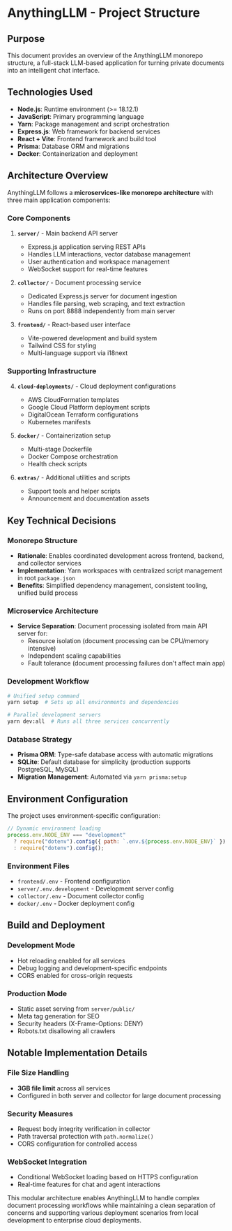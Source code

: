 # AnythingLLM - Project Structure

## Purpose
This document provides an overview of the AnythingLLM monorepo structure, a full-stack LLM-based application for turning private documents into an intelligent chat interface.

## Technologies Used
- **Node.js**: Runtime environment (>= 18.12.1)
- **JavaScript**: Primary programming language
- **Yarn**: Package management and script orchestration
- **Express.js**: Web framework for backend services
- **React + Vite**: Frontend framework and build tool
- **Prisma**: Database ORM and migrations
- **Docker**: Containerization and deployment

## Architecture Overview

AnythingLLM follows a **microservices-like monorepo architecture** with three main application components:

### Core Components

1. **`server/`** - Main backend API server
   - Express.js application serving REST APIs
   - Handles LLM interactions, vector database management
   - User authentication and workspace management
   - WebSocket support for real-time features

2. **`collector/`** - Document processing service  
   - Dedicated Express.js server for document ingestion
   - Handles file parsing, web scraping, and text extraction
   - Runs on port 8888 independently from main server

3. **`frontend/`** - React-based user interface
   - Vite-powered development and build system
   - Tailwind CSS for styling
   - Multi-language support via i18next

### Supporting Infrastructure

4. **`cloud-deployments/`** - Cloud deployment configurations
   - AWS CloudFormation templates
   - Google Cloud Platform deployment scripts
   - DigitalOcean Terraform configurations
   - Kubernetes manifests

5. **`docker/`** - Containerization setup
   - Multi-stage Dockerfile
   - Docker Compose orchestration
   - Health check scripts

6. **`extras/`** - Additional utilities and scripts
   - Support tools and helper scripts
   - Announcement and documentation assets

## Key Technical Decisions

### Monorepo Structure
- **Rationale**: Enables coordinated development across frontend, backend, and collector services
- **Implementation**: Yarn workspaces with centralized script management in root `package.json`
- **Benefits**: Simplified dependency management, consistent tooling, unified build process

### Microservice Architecture
- **Service Separation**: Document processing isolated from main API server for:
  - Resource isolation (document processing can be CPU/memory intensive)
  - Independent scaling capabilities
  - Fault tolerance (document processing failures don't affect main app)

### Development Workflow
```bash
# Unified setup command
yarn setup  # Sets up all environments and dependencies

# Parallel development servers
yarn dev:all  # Runs all three services concurrently
```

### Database Strategy
- **Prisma ORM**: Type-safe database access with automatic migrations
- **SQLite**: Default database for simplicity (production supports PostgreSQL, MySQL)
- **Migration Management**: Automated via `yarn prisma:setup`

## Environment Configuration

The project uses environment-specific configuration:

```javascript
// Dynamic environment loading
process.env.NODE_ENV === "development"
  ? require("dotenv").config({ path: `.env.${process.env.NODE_ENV}` })
  : require("dotenv").config();
```

### Environment Files
- `frontend/.env` - Frontend configuration
- `server/.env.development` - Development server config  
- `collector/.env` - Document collector config
- `docker/.env` - Docker deployment config

## Build and Deployment

### Development Mode
- Hot reloading enabled for all services
- Debug logging and development-specific endpoints
- CORS enabled for cross-origin requests

### Production Mode
- Static asset serving from `server/public/`
- Meta tag generation for SEO
- Security headers (X-Frame-Options: DENY)
- Robots.txt disallowing all crawlers

## Notable Implementation Details

### File Size Handling
- **3GB file limit** across all services
- Configured in both server and collector for large document processing

### Security Measures
- Request body integrity verification in collector
- Path traversal protection with `path.normalize()`
- CORS configuration for controlled access

### WebSocket Integration
- Conditional WebSocket loading based on HTTPS configuration
- Real-time features for chat and agent interactions

This modular architecture enables AnythingLLM to handle complex document processing workflows while maintaining a clean separation of concerns and supporting various deployment scenarios from local development to enterprise cloud deployments.